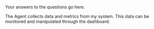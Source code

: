 Your answers to the questions go here.

The Agent collects data and metrics from my system. This data can be monitored and manipulated through the dashboard.
